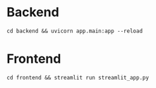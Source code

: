 # Backend
```
cd backend && uvicorn app.main:app --reload
```


# Frontend
```
cd frontend && streamlit run streamlit_app.py
```